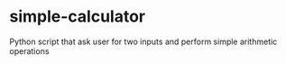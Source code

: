 # simple-calculator
Python script that ask user for two inputs and perform simple arithmetic operations
